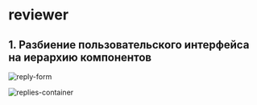 # reviewer

## 1. Разбиение пользовательского интерфейса на иерархию компонентов

![reply-form](https://github.com/Romancikh/reviewer/blob/main/images/reply-form.png?raw=true)

![replies-container](https://github.com/Romancikh/reviewer/blob/main/images/replies-container.png)
